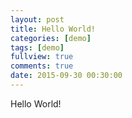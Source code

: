 ```yaml
---
layout: post
title: Hello World!
categories: [demo]
tags: [demo]
fullview: true
comments: true
date: 2015-09-30 00:30:00
---
```


Hello World!
